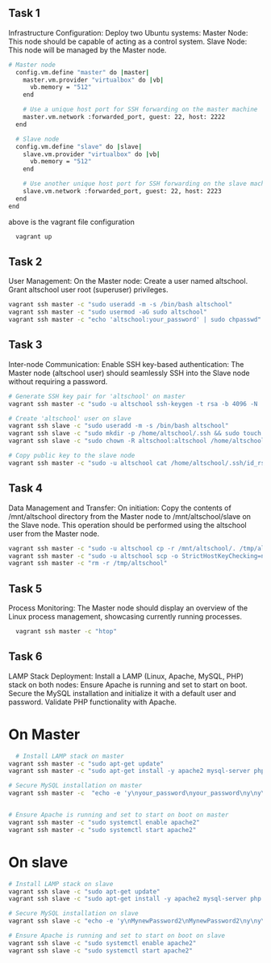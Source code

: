 ## Task 1

Infrastructure Configuration:
Deploy two Ubuntu systems:
Master Node: This node should be capable of acting as a control system.
Slave Node: This node will be managed by the Master node.


```bash
# Master node
  config.vm.define "master" do |master|
    master.vm.provider "virtualbox" do |vb|
      vb.memory = "512"
    end

    # Use a unique host port for SSH forwarding on the master machine
    master.vm.network :forwarded_port, guest: 22, host: 2222
  end

  # Slave node
  config.vm.define "slave" do |slave|
    slave.vm.provider "virtualbox" do |vb|
      vb.memory = "512"
    end

    # Use another unique host port for SSH forwarding on the slave machine
    slave.vm.network :forwarded_port, guest: 22, host: 2223
  end
end
```
above is the vagrant file configuration


```bash
  vagrant up
```


## Task 2

User Management:
On the Master node:
Create a user named altschool.
Grant altschool user root (superuser) privileges.

```bash
vagrant ssh master -c "sudo useradd -m -s /bin/bash altschool"
vagrant ssh master -c "sudo usermod -aG sudo altschool"
vagrant ssh master -c "echo 'altschool:your_password' | sudo chpasswd"
```

## Task 3

Inter-node Communication:
Enable SSH key-based authentication:
The Master node (altschool user) should seamlessly SSH into the Slave node without requiring a password.

```bash
# Generate SSH key pair for 'altschool' on master
vagrant ssh master -c "sudo -u altschool ssh-keygen -t rsa -b 4096 -N '' -f /home/altschool/.ssh/id_rsa"

# Create 'altschool' user on slave
vagrant ssh slave -c "sudo useradd -m -s /bin/bash altschool"
vagrant ssh slave -c "sudo mkdir -p /home/altschool/.ssh && sudo touch /home/altschool/.ssh/authorized_keys"
vagrant ssh slave -c "sudo chown -R altschool:altschool /home/altschool/.ssh"

# Copy public key to the slave node
vagrant ssh master -c "sudo -u altschool cat /home/altschool/.ssh/id_rsa.pub" | vagrant ssh slave -c "sudo -u altschool sh -c 'cat >> /home/altschool/.ssh/authorized_keys'"
```



## Task 4

Data Management and Transfer:
On initiation:
Copy the contents of /mnt/altschool directory from the Master node to /mnt/altschool/slave on the Slave node. This operation should be performed using the altschool user from the Master node.

```bash
vagrant ssh master -c "sudo -u altschool cp -r /mnt/altschool/. /tmp/altschool"
vagrant ssh master -c "sudo -u altschool scp -o StrictHostKeyChecking=no -r /tmp/altschool altschool@slave:/mnt/altschool/"
vagrant ssh master -c "rm -r /tmp/altschool"
```

## Task 5

Process Monitoring:
The Master node should display an overview of the Linux process management, showcasing currently running processes.

```bash
  vagrant ssh master -c "htop"
```

## Task 6

LAMP Stack Deployment:
Install a LAMP (Linux, Apache, MySQL, PHP) stack on both nodes:
Ensure Apache is running and set to start on boot.
Secure the MySQL installation and initialize it with a default user and password.
Validate PHP functionality with Apache.

# On Master
```bash
  # Install LAMP stack on master
vagrant ssh master -c "sudo apt-get update"
vagrant ssh master -c "sudo apt-get install -y apache2 mysql-server php libapache2-mod-php php-mysql"

# Secure MySQL installation on master
vagrant ssh master -c  "echo -e 'y\nyour_password\nyour_password\ny\ny\ny\n\ny' | sudo mysql_secure_installation && echo 'exit' | sudo mysql"


# Ensure Apache is running and set to start on boot on master
vagrant ssh master -c "sudo systemctl enable apache2"
vagrant ssh master -c "sudo systemctl start apache2"
```

# On slave

```bash
# Install LAMP stack on slave
vagrant ssh slave -c "sudo apt-get update"
vagrant ssh slave -c "sudo apt-get install -y apache2 mysql-server php libapache2-mod-php php-mysql"

# Secure MySQL installation on slave
vagrant ssh slave -c "echo -e 'y\nMynewPassword2\nMynewPassword2\ny\ny\ny\n\ny' | sudo mysql_secure_installation && echo 'exit' | sudo mysql"

# Ensure Apache is running and set to start on boot on slave
vagrant ssh slave -c "sudo systemctl enable apache2"
vagrant ssh slave -c "sudo systemctl start apache2"
```






















